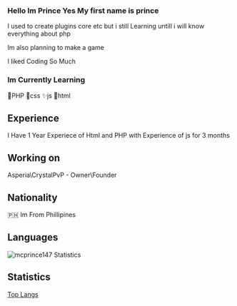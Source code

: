 ### Hello Im Prince Yes My first name is prince

I used to create plugins core etc but i still
Learning untill i will know everything about php

Im also planning to make a game


I liked Coding So Much

### Im Currently Learning
 🥉PHP
 🥈css
 ✨js
 🎉html

## Experience
 I Have 1 Year Experiece of Html and PHP with
 Experience of js for 3 months

## Working on
 
 Asperia\CrystalPvP - Owner\Founder
 
## Nationality
 🇵🇭 Im From Phillipines

## Languages
![mcprince147 Statistics](https://github-readme-stats.vercel.app/api/top-langs/?username=mcprince147&show_icons=true&theme=radical)

## Statistics
[Top Langs](https://github-readme-stats.vercel.app/api?username=mcprince147&count_private=true&show_icons=true&theme=radical)
